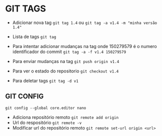 # GIT TAGS

- Adicionar nova tag `git tag 1.4` ou `git tag -a v1.4 -m "minha versão 1.4"`

- Lista de tags `git tag`

- Para intentar adicionar mudanças na tag onde 150279579 é o numero identificador do commit `git tag -a -f v1.4 150279579`

- Para enviar mudanças na tag `git push origin v1.4`

- Para ver o estado do repositorio `git checkout v1.4`

- Para deletar tags `git tag -d v1`

## GIT CONFIG

`git config --global core.editor nano`

- Adiciona repositório remoto `git remote add origin`
- Url do respositório `git remote -v`
- Modificar url do repositório remoto `git remote set-url origin <url>`


